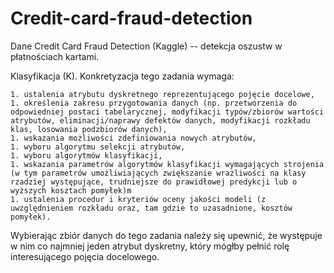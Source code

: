 # Credit-card-fraud-detection

Dane Credit Card Fraud Detection (Kaggle) -- detekcja oszustw w płatnościach kartami.

Klasyfikacja (K). Konkretyzacja tego zadania wymaga:

    1. ustalenia atrybutu dyskretnego reprezentującego pojęcie docelowe,
    1. określenia zakresu przygotowania danych (np. przetworzenia do odpowiedniej postaci tabelarycznej, modyfikacji typów/zbiorów wartości atrybutów, eliminacji/naprawy defektów danych, modyfikacji rozkładu klas, losowania podzbiorów danych),
    1. wskazania możliwości zdefiniowania nowych atrybutów,
    1. wyboru algorytmu selekcji atrybutów,
    1. wyboru algorytmów klasyfikacji,
    1. wskazania parametrów algorytmów klasyfikacji wymagających strojenia (w tym parametrów umożliwiających zwiększanie wrażliwości na klasy rzadziej występujące, trudniejsze do prawidłowej predykcji lub o wyższych kosztach pomyłek)m
    1. ustalenia procedur i kryteriów oceny jakości modeli (z uwzględnieniem rozkładu oraz, tam gdzie to uzasadnione, kosztów pomyłek).

Wybierając zbiór danych do tego zadania należy się upewnić, że występuje w nim co najmniej jeden atrybut dyskretny, który mógłby pełnić rolę interesującego pojęcia docelowego.
